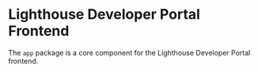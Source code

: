 # Lighthouse Developer Portal Frontend

The `app` package is a core component for the Lighthouse Developer Portal frontend.